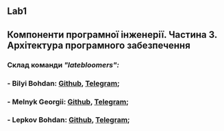## Lab1
## Компоненти програмної інженерії. Частина 3. Архітектура програмного забезпечення

### Склад команди ***"latebloomers":***

### - Bilyi Bohdan: [Github](https://github.com/TarnishedGhost), [Telegram](https://t.me/fadedphoenix);
### - Melnyk Georgii: [Github](https://github.com/GeorgiiMelnyk), [Telegram](https://t.me/geor9ii);
### - Lepkov Bohdan: [Github](https://github.com/nevrodegenerate), [Telegram](https://t.me/neurodegenerate);
<!-- Merge commit by Lepkov -->